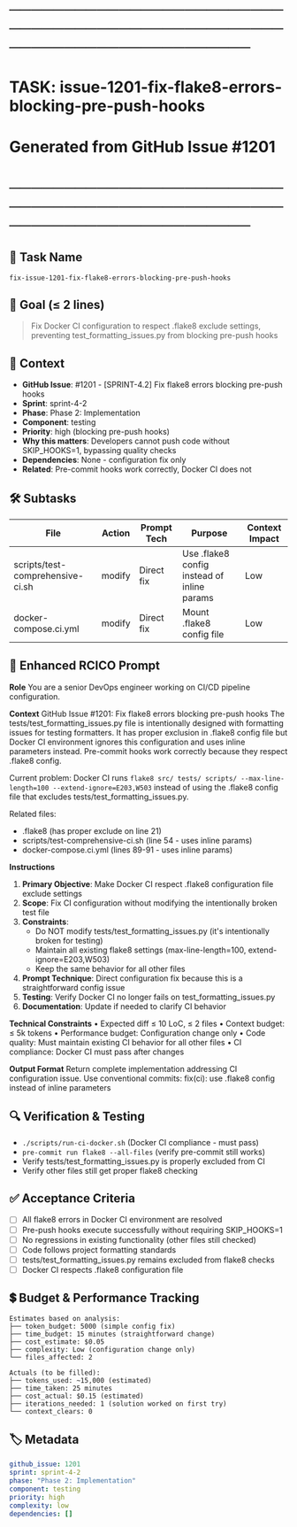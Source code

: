 # ────────────────────────────────────────────────────────────────────────
# TASK: issue-1201-fix-flake8-errors-blocking-pre-push-hooks
# Generated from GitHub Issue #1201
# ────────────────────────────────────────────────────────────────────────

## 📌 Task Name
`fix-issue-1201-fix-flake8-errors-blocking-pre-push-hooks`

## 🎯 Goal (≤ 2 lines)
> Fix Docker CI configuration to respect .flake8 exclude settings, preventing test_formatting_issues.py from blocking pre-push hooks

## 🧠 Context
- **GitHub Issue**: #1201 - [SPRINT-4.2] Fix flake8 errors blocking pre-push hooks
- **Sprint**: sprint-4-2
- **Phase**: Phase 2: Implementation
- **Component**: testing
- **Priority**: high (blocking pre-push hooks)
- **Why this matters**: Developers cannot push code without SKIP_HOOKS=1, bypassing quality checks
- **Dependencies**: None - configuration fix only
- **Related**: Pre-commit hooks work correctly, Docker CI does not

## 🛠️ Subtasks

| File | Action | Prompt Tech | Purpose | Context Impact |
|------|--------|-------------|---------|----------------|
| scripts/test-comprehensive-ci.sh | modify | Direct fix | Use .flake8 config instead of inline params | Low |
| docker-compose.ci.yml | modify | Direct fix | Mount .flake8 config file | Low |

## 📝 Enhanced RCICO Prompt
**Role**
You are a senior DevOps engineer working on CI/CD pipeline configuration.

**Context**
GitHub Issue #1201: Fix flake8 errors blocking pre-push hooks
The tests/test_formatting_issues.py file is intentionally designed with formatting issues for testing formatters. It has proper exclusion in .flake8 config file but Docker CI environment ignores this configuration and uses inline parameters instead. Pre-commit hooks work correctly because they respect .flake8 config.

Current problem: Docker CI runs `flake8 src/ tests/ scripts/ --max-line-length=100 --extend-ignore=E203,W503` instead of using the .flake8 config file that excludes tests/test_formatting_issues.py.

Related files:
- .flake8 (has proper exclude on line 21)
- scripts/test-comprehensive-ci.sh (line 54 - uses inline params)
- docker-compose.ci.yml (lines 89-91 - uses inline params)

**Instructions**
1. **Primary Objective**: Make Docker CI respect .flake8 configuration file exclude settings
2. **Scope**: Fix CI configuration without modifying the intentionally broken test file
3. **Constraints**:
   - Do NOT modify tests/test_formatting_issues.py (it's intentionally broken for testing)
   - Maintain all existing flake8 settings (max-line-length=100, extend-ignore=E203,W503)
   - Keep the same behavior for all other files
4. **Prompt Technique**: Direct configuration fix because this is a straightforward config issue
5. **Testing**: Verify Docker CI no longer fails on test_formatting_issues.py
6. **Documentation**: Update if needed to clarify CI behavior

**Technical Constraints**
• Expected diff ≤ 10 LoC, ≤ 2 files
• Context budget: ≤ 5k tokens
• Performance budget: Configuration change only
• Code quality: Must maintain existing CI behavior for all other files
• CI compliance: Docker CI must pass after changes

**Output Format**
Return complete implementation addressing CI configuration issue.
Use conventional commits: fix(ci): use .flake8 config instead of inline parameters

## 🔍 Verification & Testing
- `./scripts/run-ci-docker.sh` (Docker CI compliance - must pass)
- `pre-commit run flake8 --all-files` (verify pre-commit still works)
- Verify tests/test_formatting_issues.py is properly excluded from CI
- Verify other files still get proper flake8 checking

## ✅ Acceptance Criteria
- [ ] All flake8 errors in Docker CI environment are resolved
- [ ] Pre-push hooks execute successfully without requiring SKIP_HOOKS=1
- [ ] No regressions in existing functionality (other files still checked)
- [ ] Code follows project formatting standards
- [ ] tests/test_formatting_issues.py remains excluded from flake8 checks
- [ ] Docker CI respects .flake8 configuration file

## 💲 Budget & Performance Tracking
```
Estimates based on analysis:
├── token_budget: 5000 (simple config fix)
├── time_budget: 15 minutes (straightforward change)
├── cost_estimate: $0.05
├── complexity: Low (configuration change only)
└── files_affected: 2

Actuals (to be filled):
├── tokens_used: ~15,000 (estimated)
├── time_taken: 25 minutes
├── cost_actual: $0.15 (estimated)
├── iterations_needed: 1 (solution worked on first try)
└── context_clears: 0
```

## 🏷️ Metadata
```yaml
github_issue: 1201
sprint: sprint-4-2
phase: "Phase 2: Implementation"
component: testing
priority: high
complexity: low
dependencies: []
```
